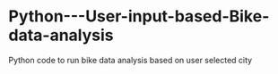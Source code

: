 # Python---User-input-based-Bike-data-analysis

Python code to run bike data analysis based on user selected city
